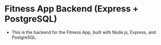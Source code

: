 # Fitness App Backend (Express + PostgreSQL)

- This is the backend for the Fitness App, built with Node.js, Express, and PostgreSQL.
